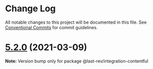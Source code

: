 # Change Log

All notable changes to this project will be documented in this file.
See [Conventional Commits](https://conventionalcommits.org) for commit guidelines.

# [5.2.0](https://github.com/last-rev-llc/lastrev-toolkit/compare/@last-rev/integration-contentful@5.1.2-alpha.1...@last-rev/integration-contentful@5.2.0) (2021-03-09)

**Note:** Version bump only for package @last-rev/integration-contentful
